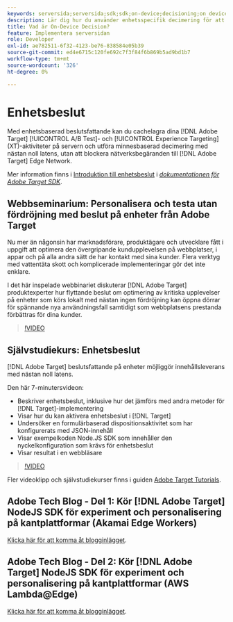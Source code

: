 ```yaml
---
keywords: serversida;serversida;sdk;sdk;on-device;decisioning;on device;ondevice;zero latency;latency;near-zero;node.js
description: Lär dig hur du använder enhetsspecifik decimering för att cachelagra dina [!DNL Target] A/B- och MVT-aktiviteter på servern för att utföra minnesbaserad decimering vid nästan noll latens.
title: Vad är On-Device Decision?
feature: Implementera serversidan
role: Developer
exl-id: ae782511-6f32-4123-be76-838584e05b39
source-git-commit: ed4e6715c120fe692c7f3f84f6b869b5ad9bd1b7
workflow-type: tm+mt
source-wordcount: '326'
ht-degree: 0%

---
```


# Enhetsbeslut

Med enhetsbaserad beslutsfattande kan du cachelagra dina [!DNL Adobe Target] [!UICONTROL A/B Test]- och [!UICONTROL Experience Targeting] (XT)-aktiviteter på servern och utföra minnesbaserad decimering med nästan noll latens, utan att blockera nätverksbegäranden till [!DNL Adobe Target] Edge Network.

Mer information finns i [Introduktion till enhetsbeslut](https://adobetarget-sdks.gitbook.io/docs/on-device-decisioning/introduction-to-on-device-decisioning) i *[dokumentationen för Adobe Target SDK](https://adobetarget-sdks.gitbook.io/docs/)*.

## Webbseminarium: Personalisera och testa utan fördröjning med beslut på enheter från Adobe Target

Nu mer än någonsin har marknadsförare, produktägare och utvecklare fått i uppgift att optimera den övergripande kundupplevelsen på webbplatser, i appar och på alla andra sätt de har kontakt med sina kunder. Flera verktyg med vattentäta skott och komplicerade implementeringar gör det inte enklare.

I det här inspelade webbinariet diskuterar [!DNL Adobe Target] produktexperter hur flyttande beslut om optimering av kritiska upplevelser på enheter som körs lokalt med nästan ingen fördröjning kan öppna dörrar för spännande nya användningsfall samtidigt som webbplatsens prestanda förbättras för dina kunder.

>[!VIDEO](https://video.tv.adobe.com/v/328148)

## Självstudiekurs: Enhetsbeslut

[!DNL Adobe Target] beslutsfattande på enheter möjliggör innehållsleverans med nästan noll latens.

Den här 7-minutersvideon:

* Beskriver enhetsbeslut, inklusive hur det jämförs med andra metoder för [!DNL Target]-implementering
* Visar hur du kan aktivera enhetsbeslut i [!DNL Target]
* Undersöker en formulärbaserad dispositionsaktivitet som har konfigurerats med JSON-innehåll
* Visar exempelkoden Node.JS SDK som innehåller den nyckelkonfiguration som krävs för enhetsbeslut
* Visar resultat i en webbläsare

>[!VIDEO](https://video.tv.adobe.com/v/329032)

Fler videoklipp och självstudiekurser finns i guiden [Adobe Target Tutorials](https://experienceleague.adobe.com/docs/target-learn/tutorials/overview.html).

## Adobe Tech Blog - Del 1: Kör [!DNL Adobe Target] NodeJS SDK för experiment och personalisering på kantplattformar (Akamai Edge Workers)

[Klicka här för att komma åt blogginlägget](https://medium.com/adobetech/part-1-run-adobe-target-nodejs-sdk-for-experimentation-and-personalization-on-edge-platforms-4d8660964ed9).

## Adobe Tech Blog - Del 2: Kör [!DNL Adobe Target] NodeJS SDK för experiment och personalisering på kantplattformar (AWS Lambda@Edge)

[Klicka här för att komma åt blogginlägget](https://medium.com/adobetech/part-2-run-adobe-target-nodejs-sdk-for-experimentation-and-personalization-on-edge-platforms-aws-4d6bdac24563).